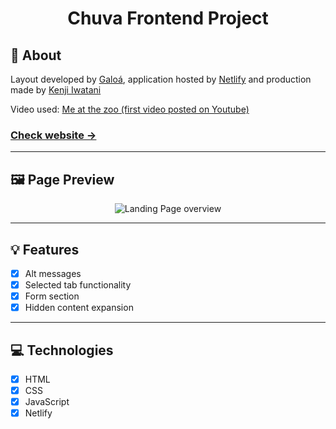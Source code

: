 <H1 align="center">Chuva Frontend Project</H1>

<H2 id="about">📙 About</H2>

<p>Layout developed by <a href="https://github.com/galoa">Galoá</a>, application hosted by <a href="https://www.netlify.com/">Netlify</a> and production made by <a href="https://www.linkedin.com/in/kleverson-kenji-iwatani/" target="_blank">Kenji Iwatani</a></p>
<p>Video used: <a href="https://www.youtube.com/watch?v=jNQXAC9IVRw">Me at the zoo (first video posted on Youtube)</a></p>

<p>
    <h3><a href="https://chuva-frontend-kenji.netlify.app/">Check website &rarr;</a></h3>
</p>



---

<H2 id="preview">🖼️ Page Preview</H2>

<section align="center">
    <img alt="Landing Page overview" src="/assets/preview.gif"/>
</section>

---

<H2 id="features">💡 Features</H2>

- [x] Alt messages
- [x] Selected tab functionality
- [x] Form section
- [x] Hidden content expansion

---

<H2 id="technologies">💻 Technologies</H2>

- [x] HTML
- [x] CSS
- [x] JavaScript
- [x] Netlify
